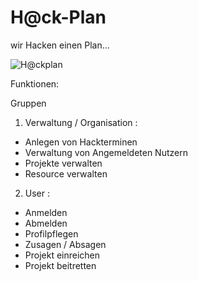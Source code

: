 # H@ck-Plan

wir Hacken einen Plan...

![H@ckplan](https://github.com/hackdaysspring2017/hackplan/raw/master/views/assets/hackathon-graphic.png)

Funktionen:

Gruppen

1. Verwaltung / Organisation :

- Anlegen von Hackterminen
- Verwaltung von Angemeldeten Nutzern
- Projekte verwalten
- Resource verwalten

2. User :

- Anmelden
- Abmelden
- Profilpflegen
- Zusagen / Absagen
- Projekt einreichen
- Projekt beitretten

